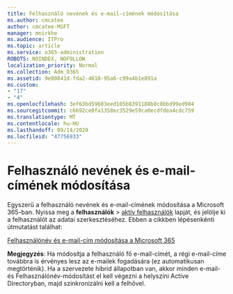 ```yaml
---
title: Felhasználó nevének és e-mail-címének módosítása
ms.author: cmcatee
author: cmcatee-MSFT
manager: mnirkhe
ms.audience: ITPro
ms.topic: article
ms.service: o365-administration
ROBOTS: NOINDEX, NOFOLLOW
localization_priority: Normal
ms.collection: Adm_O365
ms.assetid: 9e00841d-fda2-4610-95a6-c99a4b1e891a
ms.custom:
- "17"
- "4"
ms.openlocfilehash: 3ef63bd59683eed105b8391188b8c8bbd99ed984
ms.sourcegitcommit: c6692ce0fa1358ec3529e59ca0ecdfdea4cdc759
ms.translationtype: MT
ms.contentlocale: hu-HU
ms.lasthandoff: 09/14/2020
ms.locfileid: "47756933"
---
```

# <a name="change-a-users-name-and-email-address"></a>Felhasználó nevének és e-mail-címének módosítása

Egyszerű a felhasználó nevének és e-mail-címének módosítása a Microsoft 365-ban. Nyissa meg a **felhasználók** \> [aktív felhasználók](https://go.microsoft.com/fwlink/p/?linkid=834822) lapját, és jelölje ki a felhasználót az adatai szerkesztéséhez. Ebben a cikkben lépésenkénti útmutatást találhat:
  
[Felhasználónév és e-mail-cím módosítása a Microsoft 365](https://docs.microsoft.com/microsoft-365/admin/add-users/change-a-user-name-and-email-address)
  
 **Megjegyzés**: Ha módosítja a felhasználó fő e-mail-címét, a régi e-mail-címe továbbra is érvényes lesz az e-mailek fogadására (ez automatikusan megtörténik). Ha a szervezete hibrid állapotban van, akkor minden e-mail-és Felhasználónév-módosítást el kell végezni a helyszíni Active Directoryban, majd szinkronizálni kell a felhővel.